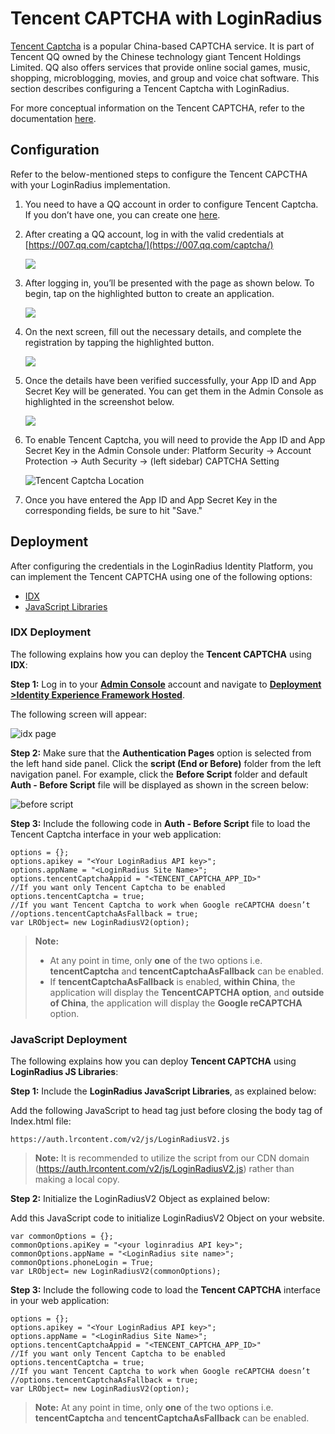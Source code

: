 # Tencent CAPTCHA with LoginRadius

[Tencent Captcha](https://open.captcha.qq.com/) is a popular China-based CAPTCHA service. It is part of Tencent QQ owned by the Chinese technology giant Tencent Holdings Limited. QQ also offers services that provide online social games, music, shopping, microblogging, movies, and group and voice chat software. This section describes configuring a Tencent Captcha with LoginRadius.

For more conceptual information on the Tencent CAPTCHA, refer to the documentation [here](https://www.loginradius.com/legacy/docs/authentication/concepts/customer-security/#partcaptcha0).

## Configuration

Refer to the below-mentioned steps to configure the Tencent CAPCTHA with your LoginRadius implementation.

1. You need to have a QQ account in order to configure Tencent Captcha. If you don’t have one, you can create one [here](https://ssl.zc.qq.com/v3/index-en.html).

2. After creating a QQ account, log in with the valid credentials at [https://007.qq.com/captcha/](https://007.qq.com/captcha/)

   ![](https://apidocs.lrcontent.com/images/1_193425aeaf80d3d5f01.97634629.png)

3. After logging in, you’ll be presented with the page as shown below. To begin, tap on the highlighted button to create an application.

   ![](https://apidocs.lrcontent.com/images/1_300035ced6f58709963.30682153.png)

4. On the next screen, fill out the necessary details, and complete the registration by tapping the highlighted button.

   ![](https://apidocs.lrcontent.com/images/2_150295ced6f6616de95.93701457.png)

5. Once the details have been verified successfully, your App ID and App Secret Key will be generated. You can get them in the Admin Console as highlighted in the screenshot below.

   ![](https://apidocs.lrcontent.com/images/3_230125ced6fa79b3320.81075366.png)

6. To enable Tencent Captcha, you will need to provide the App ID and App Secret Key in the Admin Console under: Platform Security → Account Protection → Auth Security → (left sidebar) CAPTCHA Setting

   ![Tencent Captcha Location](https://apidocs.lrcontent.com/images/ac38_97975e93497ccbdb81.26824524.png "Tencent Captcha Location")

7. Once you have entered the App ID and App Secret Key in the corresponding fields, be sure to hit "Save."

## Deployment

After configuring the credentials in the LoginRadius Identity Platform, you can implement the Tencent CAPTCHA using one of the following options:

- [IDX](#idxdeployment2)
- [JavaScript Libraries](#javascriptdeployment3)

### IDX Deployment

The following explains how you can deploy the **Tencent CAPTCHA** using **IDX**:

**Step 1:** Log in to your <a href = https://adminconsole.loginradius.com/ target=_blank>**Admin Console**</a> account and navigate to <a href = https://adminconsole.loginradius.com/deployment/idx target=_blank>**Deployment >Identity Experience Framework Hosted**</a>.

The following screen will appear:

![idx page](https://apidocs.lrcontent.com/images/U6_58335ee215753ab444.33650508.png "idx page")

**Step 2:** Make sure that the **Authentication Pages** option is selected from the left hand side panel. Click the **script (End or Before)** folder from the left navigation panel. For example, click the **Before Script** folder and default **Auth - Before Script** file will be displayed as shown in the screen below:

![before script](https://apidocs.lrcontent.com/images/U7_215665ee2158772d656.46675228.png "before script")

**Step 3:** Include the following code in **Auth - Before Script** file to load the Tencent Captcha interface in your web application:

```
options = {};
options.apikey = "<Your LoginRadius API key>";
options.appName = "<LoginRadius Site Name>";
options.tencentCaptchaAppid = "<TENCENT_CAPTCHA_APP_ID>"
//If you want only Tencent Captcha to be enabled
options.tencentCaptcha = true;
//If you want Tencent Captcha to work when Google reCAPTCHA doesn’t
//options.tencentCaptchaAsFallback = true;
var LRObject= new LoginRadiusV2(option);

```

> **Note:**
>
> - At any point in time, only **one** of the two options i.e. **tencentCaptcha** and **tencentCaptchaAsFallback** can be enabled.
> - If **tencentCaptchaAsFallback** is enabled, **within China**, the application will display the **TencentCAPTCHA option**, and **outside of China**, the application will display the **Google reCAPTCHA** option.

### JavaScript Deployment

The following explains how you can deploy **Tencent CAPTCHA** using **LoginRadius JS Libraries**:

**Step 1:** Include the **LoginRadius JavaScript Libraries**, as explained below:

Add the following JavaScript to head tag just before closing the body tag of Index.html file:

```
https://auth.lrcontent.com/v2/js/LoginRadiusV2.js

```

> **Note:** It is recommended to utilize the script from our CDN domain (https://auth.lrcontent.com/v2/js/LoginRadiusV2.js) rather than making a local copy.

**Step 2:** Initialize the LoginRadiusV2 Object as explained below:

Add this JavaScript code to initialize LoginRadiusV2 Object on your website.

```
var commonOptions = {};
commonOptions.apiKey = "<your loginradius API key>";
commonOptions.appName = "<LoginRadius site name>";
commonOptions.phoneLogin = True;
var LRObject= new LoginRadiusV2(commonOptions);

```

**Step 3:** Include the following code to load the **Tencent CAPTCHA** interface in your web application:

```
options = {};
options.apikey = "<Your LoginRadius API key>";
options.appName = "<LoginRadius Site Name>";
options.tencentCaptchaAppid = "<TENCENT_CAPTCHA_APP_ID>"
//If you want only Tencent Captcha to be enabled
options.tencentCaptcha = true;
//If you want Tencent Captcha to work when Google reCAPTCHA doesn’t
//options.tencentCaptchaAsFallback = true;
var LRObject= new LoginRadiusV2(option);

```

> **Note:** At any point in time, only **one** of the two options i.e. **tencentCaptcha** and **tencentCaptchaAsFallback** can be enabled.
